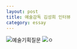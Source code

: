 ```yaml
---
layout: post
title: 예술감독 김성희 인터뷰
category: essay
---
```



![예술기획질문](https://user-images.githubusercontent.com/95357441/144428258-8e30e006-e11a-47b1-916d-f7408de4ec9c.jpg)
![ㅇ](https://user-images.githubusercontent.com/95357441/144428268-f822b8a7-3de4-4ee9-859d-fe6436b5ca70.jpg)
